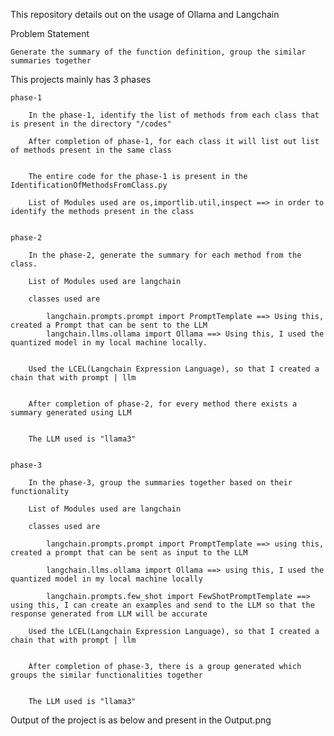 This repository details out on the usage of Ollama and Langchain

Problem Statement

	Generate the summary of the function definition, group the similar summaries together

This projects mainly has 3 phases

	phase-1

		In the phase-1, identify the list of methods from each class that is present in the directory "/codes"
		
		After completion of phase-1, for each class it will list out list of methods present in the same class
		

		The entire code for the phase-1 is present in the IdentificationOfMethodsFromClass.py
		
		List of Modules used are os,importlib.util,inspect ==> in order to identify the methods present in the class
		
		
	phase-2
	
		In the phase-2, generate the summary for each method from the class.
		
		List of Modules used are langchain
		
		classes used are 
		
			langchain.prompts.prompt import PromptTemplate ==> Using this, created a Prompt that can be sent to the LLM
			langchain.llms.ollama import Ollama ==> Using this, I used the quantized model in my local machine locally.
			
		
		Used the LCEL(Langchain Expression Language), so that I created a chain that with prompt | llm
		
		
		After completion of phase-2, for every method there exists a summary generated using LLM
		
		
		The LLM used is "llama3"
		
		
	phase-3
	
		In the phase-3, group the summaries together based on their functionality
		
		List of Modules used are langchain
		
		classes used are 
		
			langchain.prompts.prompt import PromptTemplate ==> using this, created a prompt that can be sent as input to the LLM
			
			langchain.llms.ollama import Ollama ==> using this, I used the quantized model in my local machine locally
			
			langchain.prompts.few_shot import FewShotPromptTemplate ==> using this, I can create an examples and send to the LLM so that the response generated from LLM will be accurate
			
		Used the LCEL(Langchain Expression Language), so that I created a chain that with prompt | llm
		
		
		After completion of phase-3, there is a group generated which groups the similar functionalities together
		
		
		The LLM used is "llama3"
		
Output of the project is as below and present in the Output.png

